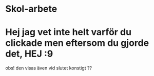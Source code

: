 # Skol-arbete
# Hej jag vet inte helt varför du clickade men eftersom du gjorde det, HEJ :9
obs! den visas även vid slutet konstigt ??
